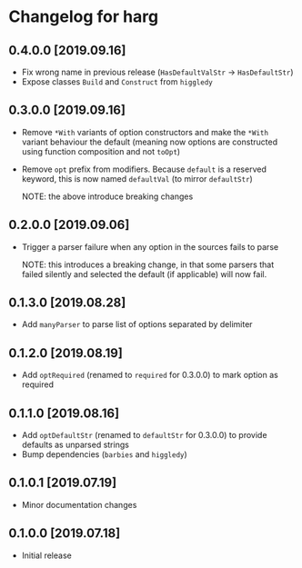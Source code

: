 # Changelog for harg

## 0.4.0.0 [2019.09.16]

- Fix wrong name in previous release (`HasDefaultValStr` -> `HasDefaultStr`)
- Expose classes `Build` and `Construct` from `higgledy`

## 0.3.0.0 [2019.09.16]

- Remove `*With` variants of option constructors and make the `*With` variant behaviour the default
  (meaning now options are constructed using function composition and not `toOpt`)
- Remove `opt` prefix from modifiers. Because `default` is a reserved keyword, this is now named
  `defaultVal` (to mirror `defaultStr`)

  NOTE: the above introduce breaking changes

## 0.2.0.0 [2019.09.06]

- Trigger a parser failure when any option in the sources fails to parse

  NOTE: this introduces a breaking change, in that some parsers that failed silently
        and selected the default (if applicable) will now fail.

## 0.1.3.0 [2019.08.28]

- Add `manyParser` to parse list of options separated by delimiter

## 0.1.2.0 [2019.08.19]

- Add `optRequired` (renamed to `required` for 0.3.0.0) to mark option as required

## 0.1.1.0 [2019.08.16]

- Add `optDefaultStr` (renamed to `defaultStr` for 0.3.0.0) to provide defaults as unparsed strings
- Bump dependencies (`barbies` and `higgledy`)

## 0.1.0.1 [2019.07.19]

- Minor documentation changes

## 0.1.0.0 [2019.07.18]

- Initial release
